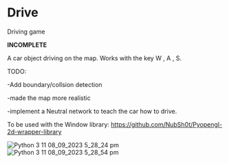 # Drive
Driving game 

**INCOMPLETE**

A car object driving on the map. Works with the key W , A , S.

TODO:

-Add boundary/collsion detection

-made the map more realistic

-implement a Neutral network to teach the car how to drive.

To be used with the Window library: https://github.com/NubSh0t/Pyopengl-2d-wrapper-library

![Python 3 11 08_09_2023 5_28_24 pm](https://github.com/NubSh0t/Python-projects/assets/113845503/c7c8d28c-8901-4a79-b2fc-59e026d0baf6)
![Python 3 11 08_09_2023 5_28_54 pm](https://github.com/NubSh0t/Python-projects/assets/113845503/3ae0ffc1-3dc2-4c28-947d-8b31700ab1a9)
